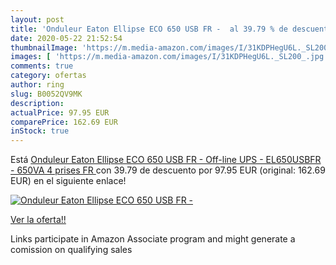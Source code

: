 ```yaml
---
layout: post
title: 'Onduleur Eaton Ellipse ECO 650 USB FR -  al 39.79 % de descuento'
date: 2020-05-22 21:52:54
thumbnailImage: 'https://m.media-amazon.com/images/I/31KDPHegU6L._SL200_.jpg'
images: [ 'https://m.media-amazon.com/images/I/31KDPHegU6L._SL200_.jpg' ]
comments: true
category: ofertas
author: ring
slug: B0052QV9MK
description:
actualPrice: 97.95 EUR
comparePrice: 162.69 EUR
inStock: true
---
```


Está [Onduleur Eaton Ellipse ECO 650 USB FR - Off-line UPS - EL650USBFR - 650VA  4 prises FR ](https://www.amazon.fr/dp/B0052QV9MK/?tag=tolees0d-21) con 39.79 de descuento por 97.95 EUR (original: 162.69 EUR) en el siguiente enlace!

[![Onduleur Eaton Ellipse ECO 650 USB FR - ](https://m.media-amazon.com/images/I/31KDPHegU6L._SL200_.jpg)](https://www.amazon.fr/dp/B0052QV9MK/?tag=tolees0d-21)

[Ver la oferta!!](https://www.amazon.fr/dp/B0052QV9MK/?tag=tolees0d-21)

Links participate in Amazon Associate program and might generate a comission on qualifying sales


